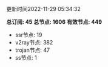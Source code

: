 更新时间2022-11-29 05:34:32

**总订阅: 45**
**总节点: 1606**
**有效节点: 449**
- ssr节点: 19
- v2ray节点: 382
- trojan节点: 47
- ss节点: 1

